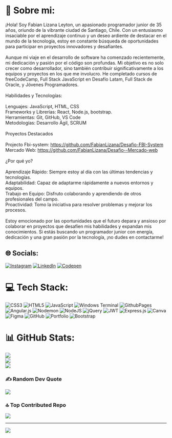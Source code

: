 # 💫 Sobre mi:
¡Hola! Soy Fabian Lizana Leyton, un apasionado programador junior de 35 años, oriundo de la vibrante ciudad de Santiago, Chile. Con un entusiasmo insaciable por el aprendizaje continuo y un deseo ardiente de destacar en el mundo de la tecnología, estoy en constante búsqueda de oportunidades para participar en proyectos innovadores y desafiantes.<br><br>Aunque mi viaje en el desarrollo de software ha comenzado recientemente, mi dedicación y pasión por el código son profundas. Mi objetivo es no solo crecer como desarrollador, sino también contribuir significativamente a los equipos y proyectos en los que me involucro. He completado cursos de freeCodeCamp, Full Stack JavaScript en Desafío Latam, Full Stack de Oracle, y Jóvenes Programadores. <br><br>Habilidades y Tecnologías:<br><br>    Lenguajes: JavaScript, HTML, CSS<br>    Frameworks y Librerías: React, Node.js, bootstrap.<br>    Herramientas: Git, GitHub, VS Code<br>    Metodologías: Desarrollo Ágil, SCRUM<br><br>Proyectos Destacados<br><br>    Projecto Fbi-system: https://github.com/FabianLizana/Desafio-FBI-System<br>    Mercado Web: https://github.com/FabianLizana/Desafio--Mercado-web<br><br>¿Por qué yo?<br><br>    Aprendizaje Rápido: Siempre estoy al día con las últimas tendencias y tecnologías.<br>    Adaptabilidad: Capaz de adaptarme rápidamente a nuevos entornos y equipos.<br>    Trabajo en Equipo: Disfruto colaborando y aprendiendo de otros profesionales del campo.<br>    Proactividad: Tomo la iniciativa para resolver problemas y mejorar los procesos.<br><br>Estoy emocionado por las oportunidades que el futuro depara y ansioso por colaborar en proyectos que desafíen mis habilidades y expandan mis conocimientos. Si estás buscando un programador junior con energía, dedicación y una gran pasión por la tecnología, ¡no dudes en contactarme!


## 🌐 Socials:
[![Instagram](https://img.shields.io/badge/Instagram-%23E4405F.svg?logo=Instagram&logoColor=white)](https://instagram.com/https://www.instagram.com/fabian.lizana.leyton/) [![LinkedIn](https://img.shields.io/badge/LinkedIn-%230077B5.svg?logo=linkedin&logoColor=white)](https://linkedin.com/in/https://www.linkedin.com/in/fabian-andres-lizana-leyton-307119247/) [![Codepen](https://img.shields.io/badge/Codepen-000000?style=for-the-badge&logo=codepen&logoColor=white)](https://codepen.io/https://codepen.io/fabian-andres-lizana-leyton) 

# 💻 Tech Stack:
![CSS3](https://img.shields.io/badge/css3-%231572B6.svg?style=for-the-badge&logo=css3&logoColor=white) ![HTML5](https://img.shields.io/badge/html5-%23E34F26.svg?style=for-the-badge&logo=html5&logoColor=white) ![JavaScript](https://img.shields.io/badge/javascript-%23323330.svg?style=for-the-badge&logo=javascript&logoColor=%23F7DF1E) ![Windows Terminal](https://img.shields.io/badge/Windows%20Terminal-%234D4D4D.svg?style=for-the-badge&logo=windows-terminal&logoColor=white) ![GithubPages](https://img.shields.io/badge/github%20pages-121013?style=for-the-badge&logo=github&logoColor=white) ![Angular.js](https://img.shields.io/badge/angular.js-%23E23237.svg?style=for-the-badge&logo=angularjs&logoColor=white) ![Nodemon](https://img.shields.io/badge/NODEMON-%23323330.svg?style=for-the-badge&logo=nodemon&logoColor=%BBDEAD) ![NodeJS](https://img.shields.io/badge/node.js-6DA55F?style=for-the-badge&logo=node.js&logoColor=white) ![jQuery](https://img.shields.io/badge/jquery-%230769AD.svg?style=for-the-badge&logo=jquery&logoColor=white) ![JWT](https://img.shields.io/badge/JWT-black?style=for-the-badge&logo=JSON%20web%20tokens) ![Express.js](https://img.shields.io/badge/express.js-%23404d59.svg?style=for-the-badge&logo=express&logoColor=%2361DAFB) ![Canva](https://img.shields.io/badge/Canva-%2300C4CC.svg?style=for-the-badge&logo=Canva&logoColor=white) ![Figma](https://img.shields.io/badge/figma-%23F24E1E.svg?style=for-the-badge&logo=figma&logoColor=white) ![GitHub](https://img.shields.io/badge/github-%23121011.svg?style=for-the-badge&logo=github&logoColor=white) ![Portfolio](https://img.shields.io/badge/Portfolio-%23000000.svg?style=for-the-badge&logo=firefox&logoColor=#FF7139) ![Bootstrap](https://img.shields.io/badge/bootstrap-%238511FA.svg?style=for-the-badge&logo=bootstrap&logoColor=white)
# 📊 GitHub Stats:
![](https://github-readme-stats.vercel.app/api?username=FabianLizana&theme=calm_pink&hide_border=false&include_all_commits=false&count_private=false)<br/>
![](https://github-readme-streak-stats.herokuapp.com/?user=FabianLizana&theme=calm_pink&hide_border=false)<br/>
![](https://github-readme-stats.vercel.app/api/top-langs/?username=FabianLizana&theme=calm_pink&hide_border=false&include_all_commits=false&count_private=false&layout=compact)

### ✍️ Random Dev Quote
![](https://quotes-github-readme.vercel.app/api?type=horizontal&theme=dark)

### 🔝 Top Contributed Repo
![](https://github-contributor-stats.vercel.app/api?username=FabianLizana&limit=5&theme=dark&combine_all_yearly_contributions=true)

---
[![](https://visitcount.itsvg.in/api?id=FabianLizana&icon=0&color=0)](https://visitcount.itsvg.in)

<!-- Proudly created with GPRM ( https://gprm.itsvg.in ) -->
